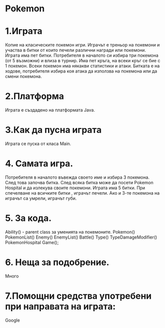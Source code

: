 # Pokemon

# 1.Играта

Копие на класическите покемон игри.
Играчът е треньор на покемони и участва в битки от които печели различни награди или покемони. 
Играта има пет битки. Потребителя в началото си избира три покемона (от 5 възможни) и влиза в турнир. 
Има пет кръга, на всеки кръг се бие с 1 покемон. Всеки покемон има някакви статистики и атаки. 
Битката е на ходове, потребителя избира коя атака да използва на покемона или да смени покемона.

# 2.Платформа

Играта е създадено на платформата Java.

# 3.Как да пусна играта

Играта се пуска от класа Main.

# 4. Самата игра.
Потребителя в началото въвежда своето име и избира 3 покемона.
След това започва битка.
След всяка битка може да посети Pokemon Hospital и да излекува своите покемони.
Играта има 5 битки.
При спечелване на всичките битки , играчът печели.
Ако и 3-те покемона на играчът са умрели, играчът губи.

# 5. За кода.
Ability() - parent class за уменията на покемоните.
Pokemon()
PokemonList()
Enemy()
EnemyList()
Battle()
Type()
TypeDamageModifier()
PokemonHospital
Game();

# 6. Неща за подобрение.
Много
# 7.Помощни средства употребени при направата на играта:
Google

